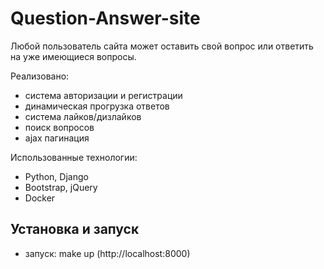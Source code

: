 # Question-Answer-site

Любой пользователь сайта может оставить свой вопрос или ответить на уже имеющиеся вопросы.

Реализовано:
- система авторизации и регистрации
- динамическая прогрузка ответов
- система лайков/дизлайков
- поиск вопросов
- ajax пагинация

Использованные технологии:
- Python, Django
- Bootstrap, jQuery
- Docker

## Установка и запуск

- запуск: make up (http://localhost:8000)
